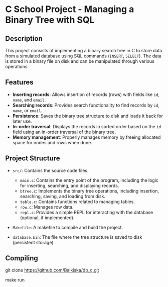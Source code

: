 # C School Project - Managing a Binary Tree with SQL

## Description

This project consists of implementing a binary search tree in C to store data from a simulated database using SQL commands (`INSERT`, `SELECT`). The data is stored in a binary file on disk and can be manipulated through various operations.

## Features

- **Inserting records**: Allows insertion of records (rows) with fields like `id`, `name`, and `email`.
- **Searching records**: Provides search functionality to find records by `id`, `name`, or `email`.
- **Persistence**: Saves the binary tree structure to disk and loads it back for later use.
- **In-order traversal**: Displays the records in sorted order based on the `id` field using an in-order traversal of the binary tree.
- **Memory management**: Properly manages memory by freeing allocated space for nodes and rows when done.

## Project Structure

- `src/`: Contains the source code files.
  - `main.c`: Contains the entry point of the program, including the logic for inserting, searching, and displaying records.
  - `btree.c`: Implements the binary tree operations, including insertion, searching, saving, and loading from disk.
  - `table.c`: Contains functions related to managing tables.
  - `row.c`: Manages row data.
  - `repl.c`: Provides a simple REPL for interacting with the database (optional, if implemented).
  
- `Makefile`: A makefile to compile and build the project.
- `database.bin`: The file where the tree structure is saved to disk (persistent storage).


## Compiling
   
   git clone https://github.com/Balkiska/db_c.git

   make run
